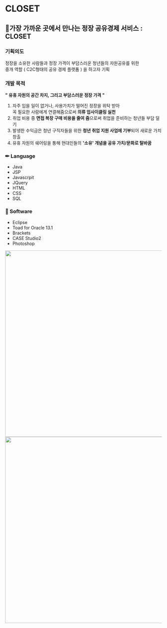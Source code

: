 # CLOSET
## 👔가장 가까운 곳에서 만나는 정장 공유경제 서비스 : CLOSET

### 기획의도
정장을 소유한 사람들과 정장 가격이 부담스러운 청년들의 자원공유를 위한 <br>
중개 역할 ( C2C형태의 공유 경제 플랫폼 ) 을 하고자 기획 

### 개발 목적
**" 유휴 자원의 공간 차지, 그리고 부담스러운 정장 가격 "**
1. 자주 입을 일이 없거나, 사용가치가 떨어진 정장을 위탁 받아 <br> 꼭 필요한 사람에게 연결해줌으로써 **의류 업사이클링 실천** <br>
2. 취업 비용 중 **면접 복장 구매 비용을 줄여 줌**으로써 취업을 준비하는 청년들 부담 덜기<br>
3. 발생한 수익금은 청년 구직자들을 위한 **청년 취업 지원 사업에 기부**되어 새로운 가치 창출<br>
4. 유휴 자원의 쉐어링을 통해 현대인들의 **'소유' 개념을 공유 가치/문화로 탈바꿈**<br>

### ✏ Language
* Java
* JSP
* Javascrpit
* JQuery
* HTML
* CSS
* SQL

### 📝 Software
* Eclipse
* Toad for Oracle 13.1
* Brackets
* CASE Studio2
* Photoshop

<img src="https://user-images.githubusercontent.com/102283529/169048226-5605b1f6-d167-4c30-8356-8cee18416ed8.png" width="600ox">
<img src="https://user-images.githubusercontent.com/102283529/169048279-b124246e-3396-4dd6-bec4-4aef217dcdc4.png" width="600ox">

